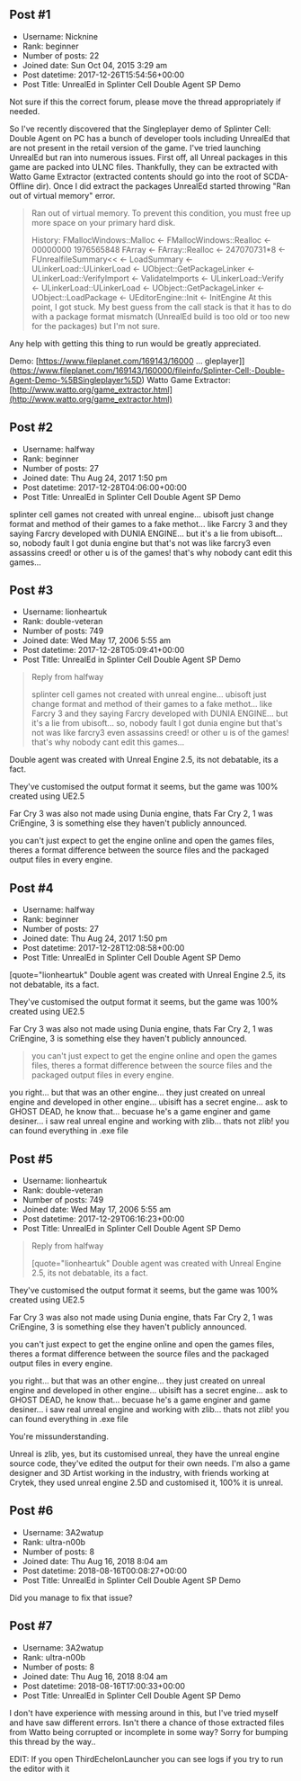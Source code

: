 ## Post #1
- Username: Nicknine
- Rank: beginner
- Number of posts: 22
- Joined date: Sun Oct 04, 2015 3:29 am
- Post datetime: 2017-12-26T15:54:56+00:00
- Post Title: UnrealEd in Splinter Cell Double Agent SP Demo

Not sure if this the correct forum, please move the thread appropriately if needed.

So I've recently discovered that the Singleplayer demo of Splinter Cell: Double Agent on PC has a bunch of developer tools including UnrealEd that are not present in the retail version of the game.
I've tried launching UnrealEd but ran into numerous issues. First off, all Unreal packages in this game are packed into ULNC files. Thankfully, they can be extracted with Watto Game Extractor (extracted contents should go into the root of SCDA-Offline dir). Once I did extract the packages UnrealEd started throwing "Ran out of virtual memory" error.

> Ran out of virtual memory. To prevent this condition, you must free up more space on your primary hard disk.
>
> 
>
> History: FMallocWindows::Malloc <- FMallocWindows::Realloc <- 00000000 1976565848 FArray <- FArray::Realloc <- 247070731*8 <- FUnrealfileSummary<< <- LoadSummary <- ULinkerLoad::ULinkerLoad <- UObject::GetPackageLinker <- ULinkerLoad::VerifyImport <- ValidateImports <- ULinkerLoad::Verify <- ULinkerLoad::ULinkerLoad <- UObject::GetPackageLinker <- UObject::LoadPackage <- UEditorEngine::Init <- InitEngine
At this point, I got stuck. My best guess from the call stack is that it has to do with a package format mismatch (UnrealEd build is too old or too new for the packages) but I'm not sure.

Any help with getting this thing to run would be greatly appreciated.

Demo: [https://www.fileplanet.com/169143/16000 ... gleplayer]](https://www.fileplanet.com/169143/160000/fileinfo/Splinter-Cell:-Double-Agent-Demo-%5BSingleplayer%5D)
Watto Game Extractor: [http://www.watto.org/game_extractor.html](http://www.watto.org/game_extractor.html)
## Post #2
- Username: halfway
- Rank: beginner
- Number of posts: 27
- Joined date: Thu Aug 24, 2017 1:50 pm
- Post datetime: 2017-12-28T04:06:00+00:00
- Post Title: UnrealEd in Splinter Cell Double Agent SP Demo

splinter cell games not created with unreal engine... ubisoft just change format and method of their games to a fake methot... like Farcry 3 and they saying Farcry developed with DUNIA ENGINE... but it's a lie from ubisoft... so, nobody fault 
I got dunia engine but that's not was like farcry3
even assassins creed! or other u is of the games! that's why nobody cant edit this games...
## Post #3
- Username: lionheartuk
- Rank: double-veteran
- Number of posts: 749
- Joined date: Wed May 17, 2006 5:55 am
- Post datetime: 2017-12-28T05:09:41+00:00
- Post Title: UnrealEd in Splinter Cell Double Agent SP Demo

> Reply from halfway
>
> splinter cell games not created with unreal engine... ubisoft just change format and method of their games to a fake methot... like Farcry 3 and they saying Farcry developed with DUNIA ENGINE... but it's a lie from ubisoft... so, nobody fault 
I got dunia engine but that's not was like farcry3
even assassins creed! or other u is of the games! that's why nobody cant edit this games...

Double agent was created with Unreal Engine 2.5, its not debatable, its a fact.

They've customised the output format it seems, but the game was 100% created using UE2.5

Far Cry 3 was also not made using Dunia engine, thats Far Cry 2, 1 was CriEngine, 3 is something else they haven't publicly announced.

you can't just expect to get the engine online and open the games files, theres a format difference between the source files and the packaged output files in every engine.
## Post #4
- Username: halfway
- Rank: beginner
- Number of posts: 27
- Joined date: Thu Aug 24, 2017 1:50 pm
- Post datetime: 2017-12-28T12:08:58+00:00
- Post Title: UnrealEd in Splinter Cell Double Agent SP Demo

[quote="lionheartuk"
Double agent was created with Unreal Engine 2.5, its not debatable, its a fact.

They've customised the output format it seems, but the game was 100% created using UE2.5

Far Cry 3 was also not made using Dunia engine, thats Far Cry 2, 1 was CriEngine, 3 is something else they haven't publicly announced.
> you can't just expect to get the engine online and open the games files, theres a format difference between the source files and the packaged output files in every engine.

you right... but that was an other engine... they just created on unreal engine and developed in other engine... ubisift has a secret engine... ask to GHOST DEAD, he know that... becuase he's a game enginer and game desiner... i saw real unreal engine and working with zlib... thats not zlib!
you can found everything in .exe file
## Post #5
- Username: lionheartuk
- Rank: double-veteran
- Number of posts: 749
- Joined date: Wed May 17, 2006 5:55 am
- Post datetime: 2017-12-29T06:16:23+00:00
- Post Title: UnrealEd in Splinter Cell Double Agent SP Demo

> Reply from halfway
>
> [quote="lionheartuk"
Double agent was created with Unreal Engine 2.5, its not debatable, its a fact.

They've customised the output format it seems, but the game was 100% created using UE2.5

Far Cry 3 was also not made using Dunia engine, thats Far Cry 2, 1 was CriEngine, 3 is something else they haven't publicly announced.

you can't just expect to get the engine online and open the games files, theres a format difference between the source files and the packaged output files in every engine.

you right... but that was an other engine... they just created on unreal engine and developed in other engine... ubisift has a secret engine... ask to GHOST DEAD, he know that... becuase he's a game enginer and game desiner... i saw real unreal engine and working with zlib... thats not zlib!
you can found everything in .exe file

You're missunderstanding.

Unreal is zlib, yes, but its customised unreal, they have the unreal engine source code, they've edited the output for their own needs.
I'm also a game designer and 3D Artist working in the industry, with friends working at Crytek, they used unreal engine 2.5D and customised it, 100% it is unreal.
## Post #6
- Username: 3A2watup
- Rank: ultra-n00b
- Number of posts: 8
- Joined date: Thu Aug 16, 2018 8:04 am
- Post datetime: 2018-08-16T00:08:27+00:00
- Post Title: UnrealEd in Splinter Cell Double Agent SP Demo

Did you manage to fix that issue?
## Post #7
- Username: 3A2watup
- Rank: ultra-n00b
- Number of posts: 8
- Joined date: Thu Aug 16, 2018 8:04 am
- Post datetime: 2018-08-16T17:00:33+00:00
- Post Title: UnrealEd in Splinter Cell Double Agent SP Demo

I don't have experience with messing around in this, but I've tried myself and have saw different errors. Isn't there a chance of those extracted files from Watto being corrupted or incomplete in some way? Sorry for bumping this thread by the way..

EDIT: If you open ThirdEchelonLauncher you can see logs if you try to run the editor with it
